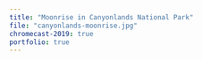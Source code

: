 ```yaml
---
title: "Moonrise in Canyonlands National Park"
file: "canyonlands-moonrise.jpg"
chromecast-2019: true
portfolio: true
---
```

